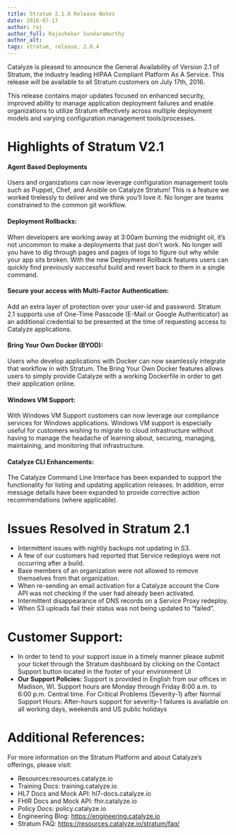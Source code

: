 ```yaml
---
title: Stratum 2.1.0 Release Notes
date: 2016-07-17
author: raj
author_full: Rajashekar Sundaramurthy
author_alt:
tags: stratum, release, 2.0.4
---
```


Catalyze is pleased to announce the General Availability of Version 2.1 of Stratum, the industry leading HIPAA Compliant Platform As A Service. This release will be available to all Stratum customers on July 17th, 2016.

This release contains major updates focused on enhanced security, improved ability to manage application deployment failures and enable organizations to utilize Stratum effectively across multiple deployment models and varying configuration management tools/processes.

# Highlights of Stratum V2.1

#### Agent Based Deployments
Users and organizations can now leverage configuration management tools such as Puppet, Chef, and Ansible on Catalyze Stratum! This is a feature we worked tirelessly to deliver and we think you’ll love it. No longer are teams constrained to the common git workflow.

#### Deployment Rollbacks:
When developers are working away at 3:00am burning the midnight oil, it’s not uncommon to make a deployments that just don’t work. No longer will you have to dig through pages and pages of logs to figure out why while your app sits broken. With the new Deployment Rollback features users can quickly find previously successful build and revert back to them in a single command.

#### Secure your access with Multi-Factor Authentication:
Add an extra layer of protection over your user-id and password. Stratum 2.1 supports use of One-Time Passcode (E-Mail or Google Authenticator) as an additional credential to be presented at the time of requesting access to Catalyze applications.

#### Bring Your Own Docker (BYOD):
Users who develop applications with Docker can now seamlessly integrate that workflow in with Stratum. The Bring Your Own Docker features allows users to simply provide Catalyze with a working Dockerfile in order to get their application online.

#### Windows VM Support:
With Windows VM Support customers can now leverage our compliance services for Windows applications. Windows VM support is especially useful for customers wishing to migrate to cloud infrastructure without having to manage the headache of learning about, securing, managing, maintaining, and monitoring that infrastructure.

#### Catalyze CLI Enhancements:
The Catalyze Command Line Interface  has been expanded to support the functionality for listing and updating application releases. In addition, error message details have been expanded to provide corrective action recommendations (where applicable).

# Issues Resolved in Stratum 2.1

- Intermittent issues with nightly backups not updating in S3.
- A few of our customers had reported that Service redeploys were not occurring after a build.
- Base members of an organization were not allowed to remove themselves from that organization.
- When re-sending an email activation for a Catalyze account the Core API was not checking if the user had already been activated.
- Intermittent disappearance of DNS records on a Service Proxy redeploy.
- When S3 uploads fail their status was not being updated to “failed”.

# Customer Support:

- In order to tend to your support issue in a timely manner please submit your ticket through the Stratum dashboard by clicking on the Contact Support button located in the footer of your environment UI
- **Our Support Policies:** Support is provided in English from our offices in Madison, WI.
Support hours are Monday through Friday 8:00 a.m. to 6:00 p.m. Central time.
For Critical Problems (Severity-1) after Normal Support Hours:
After-hours support for severity-1 failures is available on all working days, weekends and US public holidays

# Additional References:

For more information on the Stratum Platform and about Catalyze’s offerings, please visit:

- Resources:resources.catalyze.io
- Training Docs: training.catalyze.io
- HL7 Docs and Mock API: hl7-docs.catalyze.io
- FHIR Docs and Mock API: fhir.catalyze.io
- Policy Docs: policy.catalyze.io
- Engineering Blog: https://engineering.catalyze.io
- Stratum FAQ: https://resources.catalyze.io/stratum/faq/
